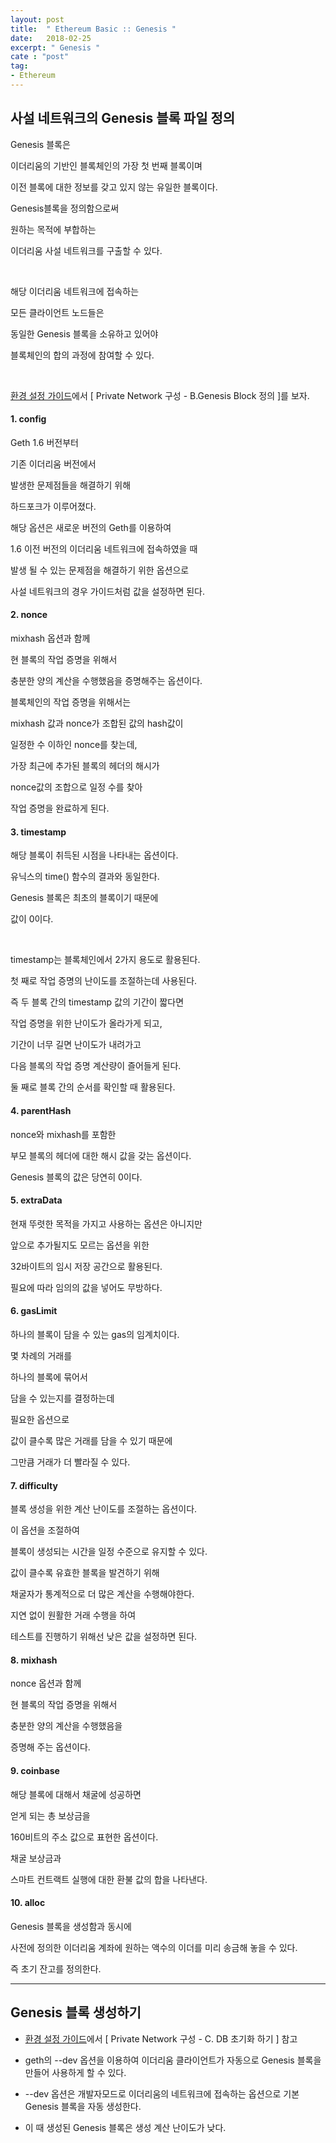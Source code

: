 ```yaml
---
layout: post
title:  " Ethereum Basic :: Genesis "
date:   2018-02-25
excerpt: " Genesis "
cate : "post"
tag:
- Ethereum
---
```


## 사설 네트워크의 Genesis 블록 파일 정의

Genesis 블록은 

이더리움의 기반인 블록체인의 가장 첫 번째 블록이며

이전 블록에 대한 정보를 갖고 있지 않는 유일한 블록이다.

Genesis블록을 정의함으로써

원하는 목적에 부합하는 

이더리움 사설 네트워크를 구출할 수 있다.

<br>

해당 이더리움 네트워크에 접속하는

모든 클라이언트 노드들은

동일한 Genesis 블록을 소유하고 있어야

블록체인의 합의 과정에 참여할 수 있다.

<br>

[환경 설정 가이드](https://gist.github.com/goodGid/0067ca063bcdf9a5c5fdfac5b84cbf1f)에서 [ Private Network 구성 - B.Genesis Block 정의 ]를 보자.

#### 1. config

Geth 1.6 버전부터 

기존 이더리움 버전에서 

발생한 문제점들을 해결하기 위해

하드포크가 이루어졌다.

해당 옵션은 새로운 버전의 Geth를 이용하여

1.6 이전 버전의 이더리움 네트워크에 접속하였을 때

발생 될 수 있는 문제점을 해결하기 위한 옵션으로

사설 네트워크의 경우 가이드처럼 값을 설정하면 된다.

#### 2. nonce

mixhash 옵션과 함께

현 블록의 작업 증명을 위해서 

충분한 양의 계산을 수행했음을 증명해주는 옵션이다.

블록체인의 작업 증명을 위해서는

mixhash 값과 nonce가 조합된 값의 hash값이

일정한 수 이하인 nonce를 찾는데,

가장 최근에 추가된 블록의 헤더의 해시가 

nonce값의 조합으로 일정 수를 찾아

작업 증명을 완료하게 된다.

#### 3. timestamp

해당 블록이 취득된 시점을 나타내는 옵션이다.

유닉스의 time() 함수의 결과와 동일한다.

Genesis 블록은 최초의 블록이기 때문에 

값이 0이다.

<br>

timestamp는 블록체인에서 2가지 용도로 활용된다.

첫 째로 작업 증명의 난이도를 조절하는데 사용된다.

즉 두 블록 간의 timestamp 값의 기간이 짧다면

작업 증명을 위한 난이도가 올라가게 되고,

기간이 너무 길면 난이도가 내려가고

다음 블록의 작업 증명 계산량이 즐어들게 된다.

둘 째로 블록 간의 순서를 확인할 때 활용된다.

#### 4. parentHash

nonce와 mixhash를 포함한 

부모 블록의 헤더에 대한 해시 값을 갖는 옵션이다.

Genesis 블록의 값은 당연히 0이다.

#### 5. extraData

현재 뚜렷한 목적을 가지고 사용하는 옵션은 아니지만

앞으로 추가될지도 모르는 옵션을 위한

32바이트의 임시 저장 공간으로 활용된다.

필요에 따라 임의의 값을 넣어도 무방하다.

#### 6. gasLimit

하나의 블록이 담을 수 있는 gas의 임계치이다.

몇 차례의 거래를 

하나의 블록에 묶어서

담을 수 있는지를 결정하는데

필요한 옵션으로

값이 클수록 많은 거래를 담을 수 있기 때문에

그만큼 거래가 더 빨라질 수 있다.

#### 7. difficulty

블록 생성을 위한 계산 난이도를 조절하는 옵션이다.

이 옵션을 조절하여

블록이 생성되는 시간을 일정 수준으로 유지할 수 있다.

값이 클수록 유효한 블록을 발견하기 위해

채굴자가 통계적으로 더 많은 계산을 수행해야한다.

지연 없이 원활한 거래 수행을 하여

테스트를 진행하기 위해선 낮은 값을 설정하면 된다.

#### 8. mixhash

nonce 옵션과 함께

현 블록의 작업 증명을 위해서

충분한 양의 계산을 수행했음을

증명해 주는 옵션이다.

#### 9. coinbase

해당 블록에 대해서 채굴에 성공하면 

얻게 되는 총 보상금을 

160비트의 주소 값으로 표현한 옵션이다.

채굴 보상금과

스마트 컨트랙트 실행에 대한 환불 값의 합을 나타낸다.

#### 10. alloc

Genesis 블록을 생성함과 동시에 

사전에 정의한 이더리움 계좌에 원하는 액수의 이더를 미리 송금해 놓을 수 있다.

즉 초기 잔고를 정의한다.


---

## Genesis 블록 생성하기

* [환경 설정 가이드](https://gist.github.com/goodGid/0067ca063bcdf9a5c5fdfac5b84cbf1f)에서 [ Private Network 구성 -   C. DB 초기화 하기 ] 참고

* geth의 \--dev 옵션을 이용하여 이더리움 클라이언트가 자동으로 Genesis 블록을 만들어 사용하게 할 수 있다.

* \--dev 옵션은 개발자모드로 이더리움의 네트워크에 접속하는 옵션으로 기본 Genesis 블록을 자동 생성한다.

* 이 때 생성된 Genesis 블록은 생성 계산 난이도가 낮다.


